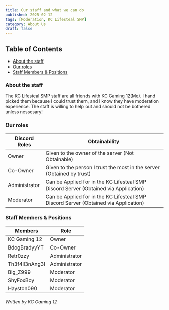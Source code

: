 ```yaml
---
title: Our staff and what we can do
published: 2025-02-12
tags: [Moderation, KC Lifesteal SMP]
category: About Us
draft: false
---
```


## Table of Contents
* [About the staff](#about-the-staff)
* [Our roles](#our-roles)
* [Staff Members & Positions](#staff-members--positions)
### About the staff
The KC Lifesteal SMP staff are all friends with KC Gaming 12(Me). I hand picked them because I could trust them, and I know they have moderation experience. The staff is willing to help out and should not be bothered unless nessesary! 
### Our roles
|Discord Roles      |Obtainability                                                                        |
|-------------------|-------------------------------------------------------------------------------------|
|Owner              |Given to the owner of the server (Not Obtainable)                                    |
|Co-Owner           |Given to the person I trust the most in the server (Obtained by trust)               |
|Administrator      |Can be Applied for in the KC Lifesteal SMP Discord Server (Obtained via Application) |
|Moderator          |Can be Applied for in the KC Lifesteal SMP Discord Server (Obtained via Application) |
### Staff Members & Positions
|Members            |Role                |
|-------------------|--------------------|
|KC Gaming 12       |Owner               |
|BdogBradyyYT       |Co-Owner            |
|Retr0zzy           |Administrator       |
|Th3f4ll3nAng3l     |Administrator       |
|Big_Z999           |Moderator           |
|ShyFoxBoy          |Moderator           |
|Hayston090         |Moderator           |
###### Written by KC Gaming 12
